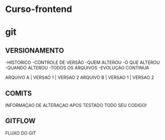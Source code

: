 # Curso-frontend


# git
## VERSIONAMENTO
-HISTORICO
-CONTROLE DE VERSÃO
-QUEM ALTEROU
-O QUE ALTEROU 
-QUANDO ALTEROU 
-TODOS OS ARQUIVOS 
-EVOLUÇAO CONTINUA

ARQUIVO  A  | VERSAO 1 | VERSAO 2
ARQUIVO B | VERSAO 1 | VERSAO 2


## COMITS
INFORMAÇAO DE ALTERAÇAO 
APOS TESTADO TODO SEU CODIGO! 

## GITFLOW

FLUXO DO GIT 
